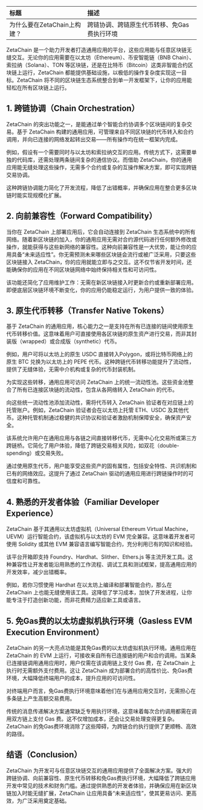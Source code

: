 |标题|描述|
|:-|:-|
|为什么要在ZetaChain上构建？|跨链协调、跨链原生代币转移、免Gas费执行环境|

ZetaChain 是一个助力开发者打造通用应用的平台，这些应用能与任意区块链无缝交互。无论你的应用需要在以太坊（Ethereum）、币安智能链（BNB Chain）、索拉纳（Solana）、TON 等区块链，还是在比特币（Bitcoin）这类非智能合约区块链上运行，ZetaChain 都能提供基础设施，以极低的操作复杂度实现这一目标。ZetaChain 将不同的区块链生态系统整合到单一开发框架下，让你的应用能轻松在所有区块链上运行。


## 1. 跨链协调（Chain Orchestration）
ZetaChain 的突出功能之一，是能通过单个智能合约协调多个区块链间的复杂交易。基于 ZetaChain 构建的通用应用，可管理来自不同区块链的代币转入和合约调用，并向已连接的网络发起转出交易——所有操作均在统一框架内完成。

例如，假设有一个需要同时与以太坊和索拉纳交互的应用。传统方式下，这需要单独的代码库，还需处理两条链间复杂的通信协议。而借助 ZetaChain，你的通用应用能无缝处理这些操作，无需多个合约或复杂的互操作解决方案，即可实现跨链交易协调。

这种跨链协调能力简化了开发流程，降低了出错概率，并确保应用在整合更多区块链时能实现规模化扩展。


## 2. 向前兼容性（Forward Compatibility）
当你在 ZetaChain 上部署应用后，它会自动连接到 ZetaChain 生态系统中的所有网络。随着新区块链的加入，你的通用应用无需对合约源代码进行任何额外修改或操作，就能获得与这些新网络的兼容性。这种向前兼容性是一大优势，能让你的应用具备“未来适应性”。你无需预测未来哪些区块链会流行或被广泛采用，只要这些区块链接入 ZetaChain，你的应用就能立即与之交互。这不仅节省开发时间，还能确保你的应用在不同区块链网络中始终保持相关性和可访问性。

该功能还简化了应用维护工作：无需在新区块链接入时更新合约或重新部署应用。即便底层区块链环境不断变化，你的应用仍能稳定运行，为用户提供一致的体验。


## 3. 原生代币转移（Transfer Native Tokens）
基于 ZetaChain 的通用应用，核心能力之一是支持在所有已连接的链间使用原生代币转移价值。这意味着用户可直接使用各区块链的原生资产进行交易，而非其封装版（wrapped）或合成版（synthetic）代币。

例如，用户可将以太坊上的原生 USDC 直接转入Polygon，或将比特币网络上的原生 BTC 兑换为以太坊上的 PEPE 代币。这种跨链代币转移功能提升了流动性，提供了无缝体验，无需中介机构或复杂的代币封装机制。

为实现这些转移，通用应用可访问 ZetaChain 上的统一流动性池。这些资金池整合了所有已连接区块链的流动性，包含从各网络转入 ZetaChain 的代币。

向这些统一流动性池添加流动性，需将代币转入 ZetaChain 验证者在对应链上的托管账户。例如，ZetaChain 验证者会在以太坊上托管 ETH、USDC 及其他代币。这种托管机制通过稳健的共识协议和验证者激励机制保障安全，确保资产安全。

该系统允许用户在通用应用与各链之间直接转移代币，无需中心化交易所或第三方跨链桥。它简化了用户体验，降低了跨链交易相关风险，如双花（double-spending）或交易失败。

通过使用原生代币，用户能享受这些资产的固有属性，包括安全特性、共识机制和已有的网络效应。这提升了通过 ZetaChain 驱动的通用应用进行跨链操作时的可信度和可靠性。


## 4. 熟悉的开发者体验（Familiar Developer Experience）
ZetaChain 基于其通用以太坊虚拟机（Universal Ethereum Virtual Machine，UEVM）运行智能合约，该虚拟机与以太坊的 EVM 完全兼容。这意味着开发者可使用 Solidity 或其他 EVM 兼容语言编写智能合约，充分利用已有的知识和经验。

该平台开箱即支持 Foundry、Hardhat、Slither、Ethers.js 等主流开发工具。这种兼容性让开发者能沿用熟悉的工作流程、调试工具和测试框架，提高通用应用的开发效率，减少出错概率。

例如，若你习惯使用 Hardhat 在以太坊上编译和部署智能合约，那么在 ZetaChain 上也能无缝使用该工具。这降低了学习成本，加快了开发进程，让你能专注于打造创新功能，而非花费精力适应新工具或语言。


## 5. 免Gas费的以太坊虚拟机执行环境（Gasless EVM Execution Environment）
ZetaChain 的另一大亮点功能是其免Gas费的以太坊虚拟机执行环境。通用应用在 ZetaChain 的 EVM 上运行，可接收来自所有已连接链的用户和合约调用。当某条已连接链调用通用应用时，用户仅需在该调用链上支付 Gas 费，在 ZetaChain 上执行时无需额外支付费用。这让 ZetaChain 成为部署合约的高性价比、免Gas费环境，大幅降低终端用户的成本，提升应用的可访问性。

对终端用户而言，免Gas费执行环境意味着他们在与通用应用交互时，无需担心在多条链上产生高额交易费用。

传统的消息传递解决方案通常缺乏专用执行环境，这意味着每次合约调用都需在调用双方链上支付 Gas 费。这不仅增加成本，还会让交易处理变得更复杂。ZetaChain 的免Gas费环境消除了这些障碍，为跨链合约执行提供了更顺畅、高效的路径。


## 结语（Conclusion）
ZetaChain 为开发可与任意区块链交互的通用应用提供了全面解决方案。强大的跨链协调、向前兼容性、原生代币转移和免Gas费执行环境，大幅降低了跨链应用开发中常见的技术和财务门槛。通过提供熟悉的开发者体验，并确保应用在新区块链加入时能无缝扩展，ZetaChain 让应用具备“未来适应性”，使其更易访问、更高效，为广泛采用奠定基础。
